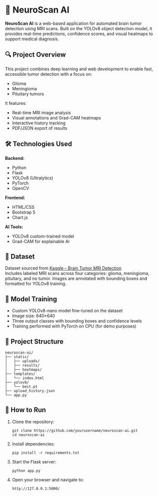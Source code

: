 
# 🧠 NeuroScan AI

**NeuroScan AI** is a web-based application for automated brain tumor detection using MRI scans. Built on the YOLOv8 object detection model, it provides real-time predictions, confidence scores, and visual heatmaps to support medical diagnosis.

## 🔍 Project Overview

This project combines deep learning and web development to enable fast, accessible tumor detection with a focus on:
- Glioma
- Meningioma
- Pituitary tumors

It features:
- Real-time MRI image analysis
- Visual annotations and Grad-CAM heatmaps
- Interactive history tracking
- PDF/JSON export of results

## 🛠️ Technologies Used

**Backend:**
- Python
- Flask
- YOLOv8 (Ultralytics)
- PyTorch
- OpenCV

**Frontend:**
- HTML/CSS
- Bootstrap 5
- Chart.js

**AI Tools:**
- YOLOv8 custom-trained model
- Grad-CAM for explainable AI

## 🧪 Dataset

Dataset sourced from [Kaggle – Brain Tumor MRI Detection](https://www.kaggle.com/datasets/parisadk/brain-tumor-detection)  
Includes labeled MRI scans across four categories: glioma, meningioma, pituitary, and no tumor. Images are annotated with bounding boxes and formatted for YOLOv8 training.

## 🧠 Model Training

- Custom YOLOv8-nano model fine-tuned on the dataset
- Image size: 640×640
- Three output classes with bounding boxes and confidence levels
- Training performed with PyTorch on CPU (for demo purposes)

## 📂 Project Structure

```
neuroscan-ai/
├── static/
│   ├── uploads/
│   ├── results/
│   ├── heatmaps/
├── templates/
│   └── index.html
├── yolov8/
│   └── best.pt
├── upload_history.json
└── app.py
```

## 🚀 How to Run

1. Clone the repository:
   ```
   git clone https://github.com/yourusername/neuroscan-ai.git
   cd neuroscan-ai
   ```

2. Install dependencies:
   ```
   pip install -r requirements.txt
   ```

3. Start the Flask server:
   ```
   python app.py
   ```

4. Open your browser and navigate to:
   ```
   http://127.0.0.1:5000/
   ```
